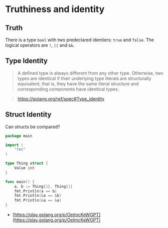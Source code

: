 # Truthiness and identity

## Truth

There is a type `bool` with two predeclared identiers: `true` and `false`. The
logical operators are `!`, `||` and `&&`.

## Type Identity

> A defined type is always different from any other type. Otherwise, two types
> are identical if their underlying type literals are structurally equivalent;
> that is, they have the same literal structure and corresponding components
> have identical types.

> https://golang.org/ref/spec#Type_identity

## Struct Identity

Can structs be compared?

```go
package main

import (
	"fmt"
)

type Thing struct {
	Value int
}

func main() {
	a, b := Thing{1}, Thing{1}
	fmt.Println(a == b)
	fmt.Println(&a == &b)
	fmt.Println(&a == &a)
}
```

* [https://play.golang.org/p/OeImcKeWGPT](https://play.golang.org/p/OeImcKeWGPT)